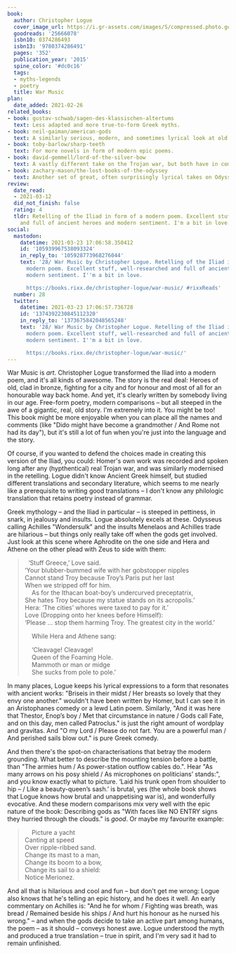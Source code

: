 ```yaml
---
book:
  author: Christopher Logue
  cover_image_url: https://i.gr-assets.com/images/S/compressed.photo.goodreads.com/books/1444635123l/25666078.jpg
  goodreads: '25666078'
  isbn10: 0374286493
  isbn13: '9780374286491'
  pages: '352'
  publication_year: '2015'
  spine_color: '#dc0c16'
  tags:
  - myths-legends
  - poetry
  title: War Music
plan:
  date_added: 2021-02-26
related_books:
- book: gustav-schwab/sagen-des-klassischen-altertums
  text: Less adapted and more true-to-form Greek myths.
- book: neil-gaiman/american-gods
  text: A similarly serious, modern, and sometimes lyrical look at old gods.
- book: toby-barlow/sharp-teeth
  text: For more novels in form of modern epic poems.
- book: david-gemmell/lord-of-the-silver-bow
  text: A vastly different take on the Trojan war, but both have in common that the authors had a strong vision and won't be held back by the original legend.
- book: zachary-mason/the-lost-books-of-the-odyssey
  text: Another set of great, often surprisingly lyrical takes on Odysseus.
review:
  date_read:
  - 2021-03-12
  did_not_finish: false
  rating: 4
  tldr: Retelling of the Iliad in form of a modern poem. Excellent stuff, well-researched
    and full of ancient heroes and modern sentiment. I'm a bit in love.
social:
  mastodon:
    datetime: 2021-03-23 17:06:58.350412
    id: '105939967538093324'
    in_reply_to: '105928773968276044'
    text: '28/ War Music by Christopher Logue. Retelling of the Iliad in form of a
      modern poem. Excellent stuff, well-researched and full of ancient heroes and
      modern sentiment. I''m a bit in love.

      https://books.rixx.de/christopher-logue/war-music/ #rixxReads'
  number: 28
  twitter:
    datetime: 2021-03-23 17:06:57.736728
    id: '1374392230845112320'
    in_reply_to: '1373675842048565248'
    text: '28/ War Music by Christopher Logue. Retelling of the Iliad in form of a
      modern poem. Excellent stuff, well-researched and full of ancient heroes and
      modern sentiment. I''m a bit in love.

      https://books.rixx.de/christopher-logue/war-music/'
---
```


War Music is *art*. Christopher Logue transformed the Iliad into a modern poem, and it's all kinds of awesome. The story
is the real deal: Heroes of old, clad in bronze, fighting for a city and for honour and most of all for an honourable
way back home.  And yet, it's clearly written by somebody living in our age. Free-form poetry, modern comparisons – but
all steeped in the awe of a gigantic, real, old story. I'm extremely into it. You might be too! This book might be more
enjoyable when you can place all the names and comments (like "Dido might have become a grandmother / And Rome not had
its day"), but it's still a lot of fun when you're just into the language and the story.

Of course, if you wanted to defend the choices made in creating this version of the Iliad, you could: Homer's own work
was recorded and spoken long after any (hypthentical) real Trojan war, and was similarly modernised in the retelling.
Logue didn't know Ancient Greek himself, but studied different translations and secondary literature, which seems to me
nearly like a prerequisite to writing good translations – I don't know any philologic translation that retains poetry
instead of grammar.

Greek mythology – and the Iliad in particular – is steeped in pettiness, in snark, in jealousy and insults. Logue
absolutely excels at these. Odysseus calling Achilles "Wondersulk" and the insults Menelaos and Achilles trade are
hilarious – but things only really take off when the gods get involved. Just look at this scene where Aphrodite on the
one side and Hera and Athene on the other plead with Zeus to side with them:

<blockquote>

<p>  ‘Stuff Greece,’ Love said.<br>
‘Your blubber-bummed wife with her gobstopper nipples<br>
Cannot stand Troy because Troy’s Paris put her last<br>
When we stripped off for him.<br>
    As for the Ithacan boat-boy’s undercurved preceptatrix,<br>
She hates Troy because my statue stands on its acropolis.’<br>
Hera: ‘The cities’ whores were taxed to pay for it.’<br>
Love (Dropping onto her knees before Himself):<br>
‘Please … stop them harming Troy. The greatest city in the world.’</p>

<p>    While Hera and Athene sang:</p>

<p>    ‘Cleavage! Cleavage!<br>
    Queen of the Foaming Hole.<br>
    Mammoth or man or midge<br>
    She sucks from pole to pole.’</p>
</blockquote>

In many places, Logue keeps his lyrical expressions to a form that resonates with ancient works: "Briseis in their midst
/ Her breasts so lovely that they envy one another." wouldn't have been written by Homer, but I can see it in an
Aristophanes comedy or a lewd Latin poem. Similarly, "And it was here that Thestor, Enop’s boy / Met that circumstance
in nature / Gods call Fate, and on this day, men called Patroclus." is just the right amount of wordplay and gravitas.
And "O my Lord / Please do not fart. You are a powerful man / And perished sails blow out." is pure Greek comedy.

And then there's the spot-on characterisations that betray the modern grounding. What better to describe the mounting
tension before a battle, than "The armies hum / As power-station outflow cables do.".  Hear "As many arrows on his posy
shield / As microphones on politicians’ stands:", and you know exactly what to picture.  ‘Laid his trunk open from
shoulder to hip – / Like a beauty-queen’s sash.’ is brutal, yes (the whole book shows that Logue knows how brutal and
unappetising war is), and wonderfully evocative.  And these modern comparisons mix very well with the epic nature of the
book: Describing gods as "With faces like NO ENTRY signs they hurried through the clouds." is *good*. Or maybe my
favourite example:

<blockquote>
    Picture a yacht<br>
    Canting at speed<br>
    Over ripple-ribbed sand.<br>
    Change its mast to a man,<br>
    Change its boom to a bow,<br>
    Change its sail to a shield:<br>
    Notice Merionez.
</blockquote>

And all that is hilarious and cool and fun – but don't get me wrong: Logue also knows that he's telling an epic history,
and he does it well.  An early commentary on Achilles is: "And he for whom / Fighting was breath, was bread / Remained
beside his ships / And hurt his honour as he nursed his wrong." – and when the gods decide to take an active part among
humans, the poem – as it should – conveys honest awe. Logue understood the myth and produced a true translation – true
in spirit, and I'm very sad it had to remain unfinished.
